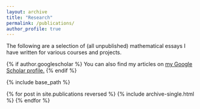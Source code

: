 ```yaml
---
layout: archive
title: "Research"
permalink: /publications/
author_profile: true
---
```


The following are a selection of (all unpublished) mathematical essays I have written for various courses and projects. 

{% if author.googlescholar %}
  You can also find my articles on <u><a href="{{author.googlescholar}}">my Google Scholar profile</a>.</u>
{% endif %}

{% include base_path %}

{% for post in site.publications reversed %}
  {% include archive-single.html %}
{% endfor %}
